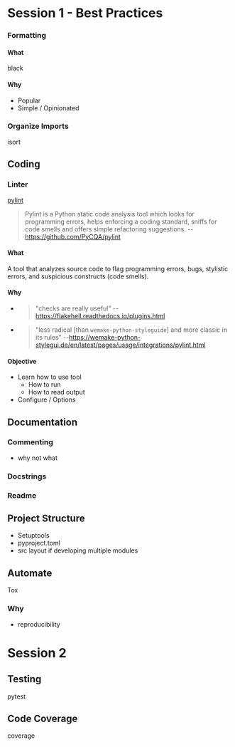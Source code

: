 # Session 1 - Best Practices

### Formatting
#### What
black
#### Why
* Popular
* Simple / Opinionated

### Organize Imports
isort

## Coding
### Linter
[pylint](https://www.pylint.org/)
> Pylint is a Python static code analysis tool which looks for programming errors, helps enforcing a coding standard, sniffs for code smells and offers simple refactoring suggestions. --https://github.com/PyCQA/pylint
#### What
A tool that analyzes source code to flag programming errors, bugs, stylistic errors, and suspicious constructs (code smells).
#### Why
* > "checks are really useful" --https://flakehell.readthedocs.io/plugins.html
* > "less radical [than `wemake-python-styleguide`] and more classic in its rules" --https://wemake-python-stylegui.de/en/latest/pages/usage/integrations/pylint.html

#### Objective
* Learn how to use tool
	* How to run
	* How to read output
* Configure / Options

## Documentation

### Commenting
* why not what

### Docstrings

### Readme

## Project Structure
* Setuptools
* pyproject.toml
* src layout
   if developing multiple modules

## Automate
Tox

### Why
* reproducibility

# Session 2
## Testing
pytest

## Code Coverage
coverage
<!--stackedit_data:
eyJoaXN0b3J5IjpbMzU2MDE5MzI2LC0yMTA1NTM4MTczLC04OT
Q4ODE1MjMsMTMxOTY5MDQ4NCw0OTU5OTUxMTUsMTc2OTQxMTg4
OSwtNTQyNDM1MDc3XX0=
-->